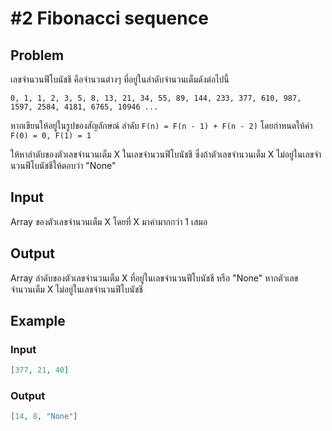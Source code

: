 # #2 Fibonacci sequence

## Problem

เลขจำนวนฟีโบนัชชี คือจำนวนต่างๆ ที่อยู่ในลำดับจำนวนเต็มดังต่อไปนี้

`0, 1, 1, 2, 3, 5, 8, 13, 21, 34, 55, 89, 144, 233, 377, 610, 987, 1597, 2584, 4181, 6765, 10946 ...`

หากเขียนให้อยู่ในรูปของสัญลักษณ์ ลำดับ `F(n) = F(n - 1) + F(n - 2)` โดยกำหนดให้ค่า `F(0) = 0, F(1) = 1`

ให้หาลำดับของตัวเลขจำนวนเต็ม X ในเลขจำนวนฟีโบนัชชี ซึ่งถ้าตัวเลขจำนวนเต็ม X ไม่อยู่ในเลขจำนวนฟีโบนัชชีให้ตอบว่า "None"

## Input

Array ของตัวเลขจำนวนเต็ม X โดยที่ X มาค่ามากกว่า 1 เสมอ

## Output

Array ลำดับของตัวเลขจำนวนเต็ม X ที่อยู่ในเลขจำนวนฟีโบนัชชี หรือ "None" หากตัวเลขจำนวนเต็ม X ไม่อยู่ในเลขจำนวนฟีโบนัชชี

## Example

### Input

```json
[377, 21, 40]
```

### Output

```json
[14, 8, "None"]
```
